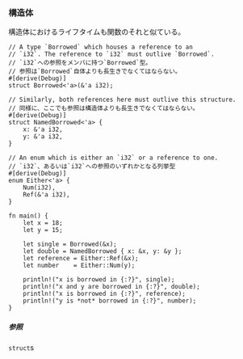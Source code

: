 ### 構造体

構造体におけるライフタイムも関数のそれと似ている。

    // A type `Borrowed` which houses a reference to an
    // `i32`. The reference to `i32` must outlive `Borrowed`.
    // `i32`への参照をメンバに持つ`Borrowed`型。
    // 参照は`Borrowed`自体よりも長生きでなくてはならない。
    #[derive(Debug)]
    struct Borrowed<'a>(&'a i32);

    // Similarly, both references here must outlive this structure.
    // 同様に、ここでも参照は構造体よりも長生きでなくてはならない。
    #[derive(Debug)]
    struct NamedBorrowed<'a> {
        x: &'a i32,
        y: &'a i32,
    }

    // An enum which is either an `i32` or a reference to one.
    // `i32`、あるいは`i32`への参照のいずれかとなる列挙型
    #[derive(Debug)]
    enum Either<'a> {
        Num(i32),
        Ref(&'a i32),
    }

    fn main() {
        let x = 18;
        let y = 15;

        let single = Borrowed(&x);
        let double = NamedBorrowed { x: &x, y: &y };
        let reference = Either::Ref(&x);
        let number    = Either::Num(y);

        println!("x is borrowed in {:?}", single);
        println!("x and y are borrowed in {:?}", double);
        println!("x is borrowed in {:?}", reference);
        println!("y is *not* borrowed in {:?}", number);
    }

##### 参照

`struct`s


